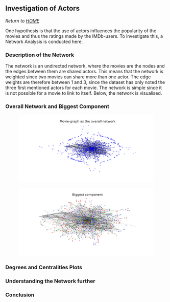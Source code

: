 ## Investigation of Actors

*Return to [HOME](https://lauramarott.github.io/SocialGraphs/)*

One hypothesis is that the use of actors influences the popularity of the movies and thus the ratings made by the IMDb-users. To investigate this, a Network Analysis is conducted here. 

### Description of the Network
The network is an undirected network, where the movies are the nodes and the edges between them are shared actors. This means that the network is weighted since two movies can share more than one actor. The edge weights are therefore between 1 and 3, since the dataset has only noted the three first mentioned actors for each movie. 
The network is simple since it is not possible for a movie to link to itself. Below, the network is visualised. 

### Overall Network and Biggest Component

<figure style="text-align: center;">
  <img src="./images/overall_network.png" width="500"/>
</figure>

<figure style="text-align: center;">
  <img src="./images/big_component.png" width="500"/>
</figure>

### Degrees and Centralities Plots

### Understanding the Network further

### Conclusion
